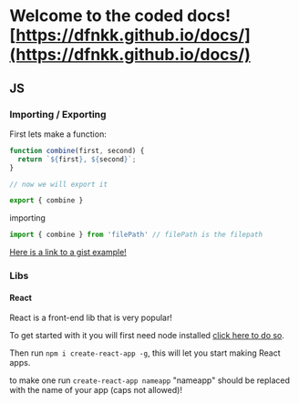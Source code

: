 # Welcome to the coded docs! [https://dfnkk.github.io/docs/](https://dfnkk.github.io/docs/)

## JS

### Importing / Exporting

First lets make a function: 
```JavaScript
function combine(first, second) {
  return `${first}, ${second}`;
}

// now we will export it 

export { combine } 

```
importing

```JavaScript
import { combine } from 'filePath' // filePath is the filepath
```

[Here is a link to a gist example!](https://gist.github.com/Dfnkk/5b3e1395eb27b02189c369784a65350e)

### Libs

#### React

React is a front-end lib that is very popular!

To get started with it you will first need node installed [click here to do so](https://nodejs.org/en/download/).

Then run `npm i create-react-app -g`, this will let you start making React apps.

to make one run `create-react-app nameapp` "nameapp" should be replaced with the name of your app (caps not allowed)!
